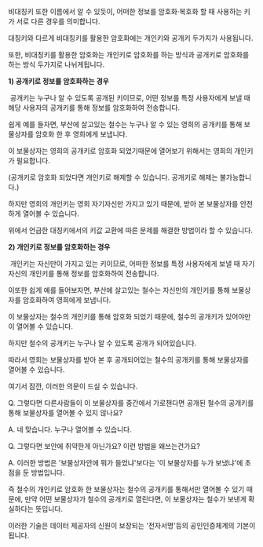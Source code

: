 비대칭키 또한 이름에서 알 수 있듯이, 어떠한 정보를 암호화·복호화 할 때 사용하는 키가 서로 다른 경우를 의미합니다.

대칭키와 다르게 비대칭키를 활용한 암호화에는 개인키와 공개키 두가지가 사용됩니다.

또한, 비대칭키를 활용한 암호화는 개인키로 암호화를 하는 방식과 공개키로 암호화를 하는 방식 두가지로 나뉘게됩니다.

**1) 공개키로 정보를 암호화하는 경우**

 공개키는 누구나 알 수 있도록 공개된 키이므로, 어떤 정보를 특정 사용자에게 보낼 때 해당 사용자의 공개키를 통해 정보를 암호화하여 전송합니다.

쉽게 예를 들자면, 부산에 살고있는 철수는 누구나 알 수 있는 영희의 공개키를 통해 보물상자를 암호화 한 후 영희에게 보냅니다.

이 보물상자는 영희의 공개키로 암호화 되었기때문에 열어보기 위해서는 영희의 개인키가 필요합니다.

(공개키로 암호화 되었다면 개인키로 해제할 수 있습니다. 공개키로 해제는 불가능합니다.)

하지만 영희의 개인키는 영희 자기자신만 가지고 있기 때문에, 받아 본 보물상자를 안전하게 열어볼 수 있습니다.

위에서 언급한 대칭키에서의 키값 교환에 따른 문제를 해결한 방법이라 할 수 있습니다.

**2) 개인키로 정보를 암호화하는 경우**

 개인키는 자신만이 가지고 있는 키이므로, 어떠한 정보를 특정 사용자에게 보낼 때 자기자신의 개인키를 통해 정보를 암호화하여 전송합니다.

이또한 쉽게 예를 들어보자면, 부산에 살고있는 철수는 자신만의 개인키를 통해 보물상자를 암호화하여 영희에게 보냅니다.

이 보물상자는 철수의 개인키를 통해 암호화 되었기 때문에, 철수의 공개키가 있어야만이 열어볼 수 있습니다.

하지만 철수의 공개키는 누구나 알 수 있도록 공개가 되어있습니다.

따라서 영희는 보물상자를 받아 본 후 공개되어있는 철수의 공개키를 통해 보물상자를 열어볼 수 있습니다.

여기서 잠깐, 이러한 의문이 드실 수 있습니다.

Q. 그렇다면 다른사람들이 이 보물상자를 중간에서 가로챈다면 공개된 철수의 공개키를 통해 보물상자를 열어볼 수 있지 않나요?

A. 네 맞습니다. 누구나 열어볼 수 있습니다.

Q. 그렇다면 보안에 취약한게 아닌가요? 이런 방법을 왜쓰는건가요?

A. 이러한 방법은 '보물상자안에 뭐가 들었냐'보다는 '이 보물상자를 누가 보냈냐'에 초점을 둔 방법입니다.

즉 철수의 개인키로 암호화 한 보물상자는 철수의 공개키를 통해서만 열어볼 수 있기 때문에, 만약 어떤 보물상자가 철수의 공개키로 열린다면, 이 보물상자는 철수가 보낸게 확실하다는 뜻입니다.

이러한 기술은 데이터 제공자의 신원이 보장되는 '전자서명'등의 공인인증체계의 기본이 됩니다.